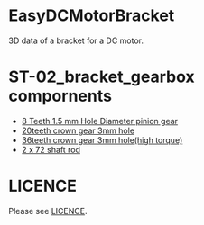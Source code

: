 # EasyDCMotorBracket
3D data of a bracket for a DC motor.

# ST-02_bracket_gearbox compornents
- [8 Teeth 1.5 mm Hole Diameter pinion gear](https://www.amazon.co.jp/dp/B0777MC31J/ref=cm_sw_r_cp_apa_i_BY7ZWXQH1PFNANZA8E7G?fbclid=IwAR0D8wV9yTjRyYAAVJWx9ofE4FRM4rHZ7RyGc_93HKTrDBZ_rD2C1UTbyA4) 
- [20teeth crown gear 3mm hole](https://a.aliexpress.com/_m04t53t)
- [36teeth crown gear 3mm hole(high torque)](https://a.aliexpress.com/_m0m38kP)
- [2 x 72 shaft rod](https://www.yodobashi.com/product/100000001003794158/?gad1&gad2=g&gad3&gad4=452594516847&gad5=15698396484161472817&gad6&gclid=CjwKCAjw6fCCBhBNEiwAem5SO0y97WQgh6WhblMCNWUYFpkfGZipB0vIUv07aTfgdwXyQwpR3Q1BThoC1PAQAvD_BwE&xfr=pla&fbclid=IwAR2-p80RZ6pfD-fWzLtlPfXd966pRNO0-IOr12Z7Sfa3YLHacPgrouwI-1w)

# LICENCE
Please see [LICENCE](LICENSE).
